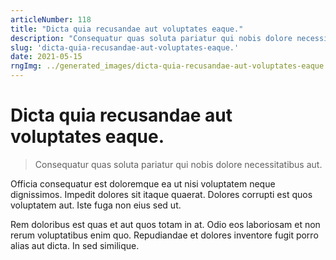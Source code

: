 ```yaml
---
articleNumber: 118
title: "Dicta quia recusandae aut voluptates eaque."
description: "Consequatur quas soluta pariatur qui nobis dolore necessitatibus aut."
slug: 'dicta-quia-recusandae-aut-voluptates-eaque.'
date: 2021-05-15
rngImg: ../generated_images/dicta-quia-recusandae-aut-voluptates-eaque..jpg
---
```


# Dicta quia recusandae aut voluptates eaque.

> Consequatur quas soluta pariatur qui nobis dolore necessitatibus aut.

Officia consequatur est doloremque ea ut nisi voluptatem neque dignissimos. Impedit dolores sit itaque quaerat. Dolores corrupti est quos voluptatem aut. Iste fuga non eius sed ut.
 Rem doloribus est quas et aut quos totam in at. Odio eos laboriosam et non rerum voluptatibus enim quo. Repudiandae et dolores inventore fugit porro alias aut dicta. In sed similique.
